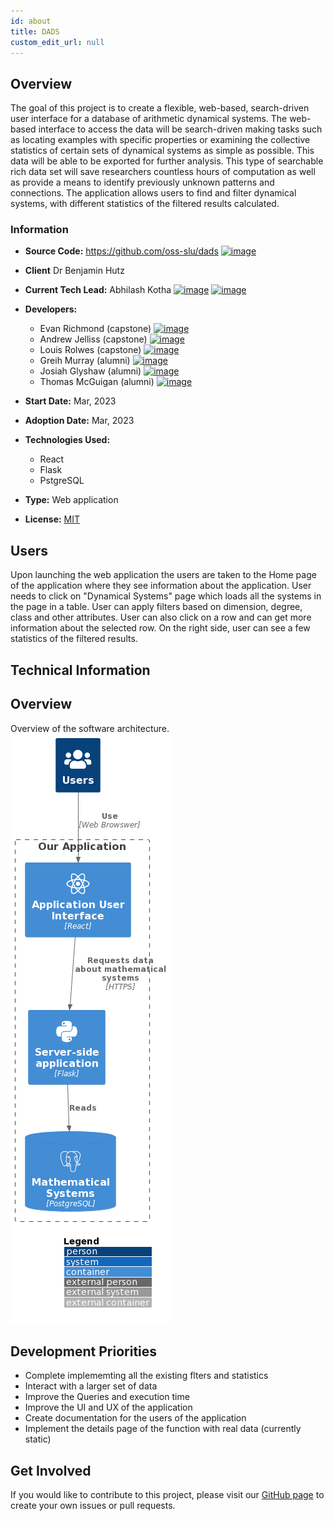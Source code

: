 ```yaml
---
id: about
title: DADS
custom_edit_url: null
---
```

<!-- A header image is optional; if used should be no greater than 200x600 -->
<!--![Header Alt Text](header.png) -->

## Overview

The goal of this project is to create a flexible, web-based, search-driven user interface for a database of arithmetic dynamical systems. The web-based interface to access the data will be search-driven making tasks such as locating examples with specific properties or examining the collective statistics of certain sets of dynamical systems as simple as possible. This data will be able to be exported for further analysis. This type of searchable rich data set will save researchers countless hours of computation as well as provide a means to identify previously unknown patterns and connections. The application allows users to find and filter dynamical systems, with different statistics of the filtered results calculated.


### Information

- **Source Code:** <https://github.com/oss-slu/dads> [<img src="/img/git-alt.svg" alt="image" width="25" height="25" />](https://github.com/oss-slu/dads)
- **Client** Dr Benjamin Hutz
- **Current Tech Lead:** Abhilash Kotha [<img src="/img/github.svg" alt="image" width="25" height="25" />](https://github.com/AbhilashKotha)  [<img src="/img/linkedin.svg" alt="image" width="25" height="25" />](https://www.linkedin.com/in/abhilashkotha/)
- **Developers:**
  - Evan Richmond (capstone) [<img src="/img/github.svg" alt="image" width="25" height="25" />](https://github.com/Evan-Richmond) 
  - Andrew Jelliss (capstone) [<img src="/img/github.svg" alt="image" width="25" height="25" />](https://github.com/AJelliss) 
  - Louis Rolwes (capstone) [<img src="/img/github.svg" alt="image" width="25" height="25" />](https://github.com/lRolwes) 
  - Greih Murray (alumni) [<img src="/img/github.svg" alt="image" width="25" height="25" />](https://github.com/GreihMurray) 
  - Josiah Glyshaw (alumni) [<img src="/img/github.svg" alt="image" width="25" height="25" />](https://github.com/jglyshaw) 
  - Thomas McGuigan (alumni) [<img src="/img/github.svg" alt="image" width="25" height="25" />](https://github.com/thomasmcg77) 

- **Start Date:** Mar, 2023 
- **Adoption Date:** Mar, 2023
- **Technologies Used:** 
  - React
  - Flask
  - PstgreSQL
- **Type:** Web application
- **License:** [MIT](https://opensource.org/license/mit)

## Users

Upon launching the web application the users are taken to the Home page of the application where they see information about the application. User needs to click on "Dynamical Systems" page which loads all the systems in the page in a table. User can apply filters based on dimension, degree, class and other attributes. User can also click on a row and can get more information about the selected row. On the right side, user can see a few statistics of the filtered results. 

## Technical Information

## Overview

Overview of the software architecture.
![Software Architecture](architecture.png)

## Development Priorities

- Complete implememting all the existing flters and statistics
- Interact with a larger set of data
- Improve the Queries and execution time
- Improve the UI and UX of the application
- Create documentation for the users of the application
- Implement the details page of the function with real data (currently static)

## Get Involved

If you would like to contribute to this project, please visit our [GitHub page](https://github.com/oss-slu/dads) to create your own issues or pull requests.